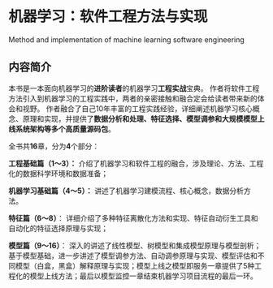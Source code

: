 # 机器学习：软件工程方法与实现

Method and implementation of machine learning software engineering

## 内容简介

本书是一本面向机器学习的**进阶读者**的机器学习**工程实战**宝典。
作者将软件工程方法引入到机器学习的工程实践中，两者的亲密接触和融合定会给读者带来新的体会和视野。
作者融合了自己10年丰富的工程实践经验，详细阐述机器学习核心概念、原理和实现，并提供了**数据分析和处理、特征选择、模型调参和大规模模型上线系统架构等多个高质量源码包**。

全书共**16**章，分为**4**个部分：

**工程基础篇（1～3）：**
介绍了机器学习和软件工程的融合，涉及理论、方法、工程化的数据科学环境和数据准备；

**机器学习基础篇（4～5）：** 
讲述了机器学习建模流程、核心概念，数据分析方法。

**特征篇（6～8）**：
详细介绍了多种特征离散化方法和实现、特征自动衍生工具和自动化的特征选择原理与实现；

**模型篇（9～16）**：
深入的讲述了线性模型、树模型和集成模型原理与模型剖析；基于模型基础，进一步讲述了模型调参方法、自动调参原理与实现、模型评估和不同模型（白盒，黑盒）解释原理与实现；模型上线之模型即服务一章提供了5种工程化的模型上线方法；最后以模型监控一章结束机器学习项目流程的最后一环。